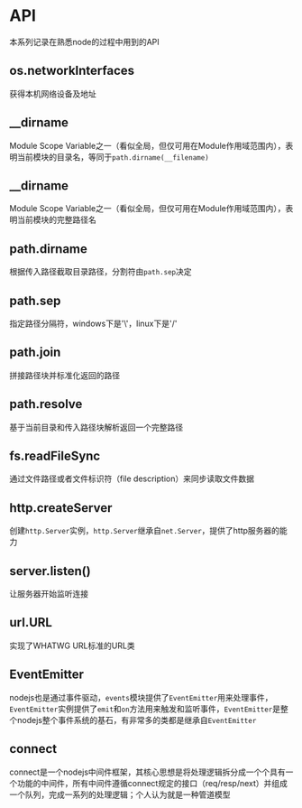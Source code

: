 # API

本系列记录在熟悉node的过程中用到的API

## os.networkInterfaces

获得本机网络设备及地址

## __dirname

Module Scope Variable之一（看似全局，但仅可用在Module作用域范围内），表明当前模块的目录名，等同于`path.dirname(__filename)`

## __dirname

Module Scope Variable之一（看似全局，但仅可用在Module作用域范围内），表明当前模块的完整路径名

## path.dirname

根据传入路径截取目录路径，分割符由`path.sep`决定

## path.sep

指定路径分隔符，windows下是'\\'，linux下是'/'

## path.join

拼接路径块并标准化返回的路径

## path.resolve

基于当前目录和传入路径块解析返回一个完整路径

## fs.readFileSync

通过文件路径或者文件标识符（file description）来同步读取文件数据

## http.createServer

创建`http.Server`实例，`http.Server`继承自`net.Server`，提供了http服务器的能力

## server.listen()

让服务器开始监听连接

## url.URL

实现了WHATWG URL标准的URL类

## EventEmitter

nodejs也是通过事件驱动，`events`模块提供了`EventEmitter`用来处理事件，`EventEmitter`实例提供了`emit`和`on`方法用来触发和监听事件，`EventEmitter`是整个nodejs整个事件系统的基石，有非常多的类都是继承自`EventEmitter`

## connect

connect是一个nodejs中间件框架，其核心思想是将处理逻辑拆分成一个个具有一个功能的中间件，所有中间件遵循connect规定的接口（req/resp/next）并组成一个队列，完成一系列的处理逻辑；个人认为就是一种管道模型

